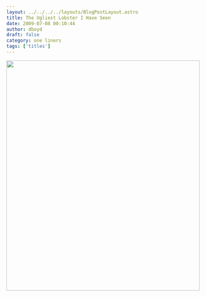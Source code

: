 ```yaml
---
layout: ../../../../layouts/BlogPostLayout.astro
title: The Ugliest Lobster I Have Seen
date: 2009-07-08 00:10:44
author: dboyd
draft: false
category: one liners
tags: ['titles']
---
```

<img
    srcset="https://img.selfiespirits.com/images/2009/07/lobsterGirl_480.avif 480w"
    sizes="(max-width: 480px) 100vw"
    src="https://img.selfiespirits.com/images/2009/07/lobsterGirl.jpg"
    alt=""
    style="width: clamp(0px, 100%, 600px); height: auto;"
/>